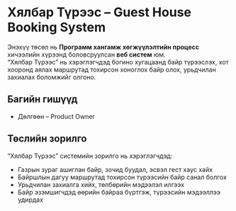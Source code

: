 # Хялбар Түрээс – Guest House Booking System

Энэхүү төсөл нь **Программ хангамж хөгжүүлэлтийн процесс** хичээлийн хүрээнд боловсруулсан **веб систем** юм.  
“Хялбар Түрээс” нь хэрэглэгчдэд богино хугацаанд байр түрээслэх, хот хооронд аялах маршрутад тохирсон хоноглох байр олох, урьдчилан захиалах боломжийг олгоно.  

## Багийн гишүүд
- Дөлгөөн – Product Owner  

## Төслийн зорилго
“Хялбар Түрээс” системийн зорилго нь хэрэглэгчдэд:
- Газрын зураг ашиглан байр, зочид буудал, эсвэл гест хаус хайх  
- Байршлын дагуу маршрутад тохирсон түрээсийн байр санал болгох  
- Урьдчилан захиалга хийх, төлбөрийн мэдээлэл илгээх  
- Байр эзэмшигчдэд өөрийн байраа бүртгэж, түрээсийн мэдээллээ удирдах  
